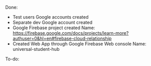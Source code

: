 Done:
- Test users Google accounts created
- Separate dev Google account created
- Google Firebase project created 
  Name: 
  https://firebase.google.com/docs/projects/learn-more?authuser=0&hl=en#firebase-cloud-relationship
- Created Web App through Google Firebase Web console
  Name: universal-student-hub

To-do: